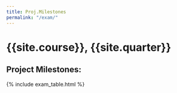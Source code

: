 ```yaml
---
title: Proj.Milestones
permalink: "/exam/"
---
```


# {{site.course}}, {{site.quarter}}

## Project Milestones:

{% include exam_table.html %}

